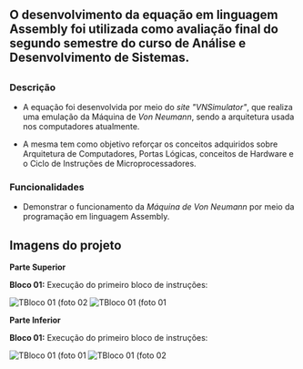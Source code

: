 ## O desenvolvimento da equação em linguagem Assembly foi utilizada como avaliação final do segundo semestre do curso de Análise e Desenvolvimento de Sistemas.

##

### Descrição

- A equação foi desenvolvida por meio do *site* *"VNSimulator"*, que realiza uma emulação da Máquina de *Von Neumann*, sendo a arquitetura usada nos computadores atualmente. 

- A mesma tem como objetivo reforçar os conceitos adquiridos sobre Arquitetura de Computadores, Portas Lógicas, conceitos de Hardware e o Ciclo de Instruções de Microprocessadores.

### Funcionalidades

- Demonstrar o funcionamento da *Máquina de Von Neumann* por meio da programação em linguagem Assembly. 

##

## Imagens do projeto


**Parte Superior**

**Bloco 01:** Execução do primeiro bloco de instruções:

![TBloco 01 (foto 02](https://github.com/EnzoFerreiraAguiar/Equacao_Matematica/blob/master/Imagens_Da_Equacao/Parte_Superior/Bloco_02/02.png)
![TBloco 01 (foto 01](https://github.com/EnzoFerreiraAguiar/Equacao_Matematica/blob/master/Imagens_Da_Equacao/Parte_Superior/Bloco_01/01.png)

 **Parte Inferior**

**Bloco 01:** Execução do primeiro bloco de instruções:

![TBloco 01 (foto 01](https://github.com/EnzoFerreiraAguiar/Equacao_Matematica/blob/master/Imagens_Da_Equacao/Parte_Inferior/Bloco_01/01.png)
![TBloco 01 (foto 02](https://github.com/EnzoFerreiraAguiar/Equacao_Matematica/blob/master/Imagens_Da_Equacao/Parte_Inferior/Bloco_01/02.png)

